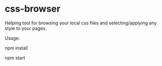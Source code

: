 # css-browser
Helping tool for browsing your local css files and selecting/applying any style to your pages.

Usage:

npm install

npm start
